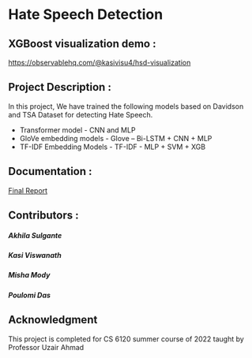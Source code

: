 # Hate Speech Detection

## XGBoost visualization demo :

https://observablehq.com/@kasivisu4/hsd-visualization

## Project Description :

In this project, We have trained the following models based on Davidson and TSA Dataset for detecting Hate Speech. 
 - Transformer model - CNN and MLP
 - GloVe embedding models - Glove – Bi-LSTM + CNN + MLP 
 - TF-IDF Embedding Models - TF-IDF - MLP + SVM + XGB


## Documentation :

[Final Report](https://github.com/kasivisu4/hate-speech-detection/blob/main/HateSpeechDetection_Group9Report.pdf)
<br>


## Contributors :
##### Akhila Sulgante
##### Kasi Viswanath
##### Misha Mody
##### Poulomi Das

## Acknowledgment
This project is completed for CS 6120 summer course of 2022 taught by Professor Uzair Ahmad
